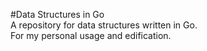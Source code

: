 #Data Structures in Go   
A repository for data structures written in Go.   
For my personal usage and edification.